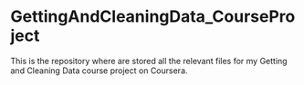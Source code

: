 # GettingAndCleaningData_CourseProject
This is the repository where are stored all the relevant files for my Getting and Cleaning Data course project on Coursera.
